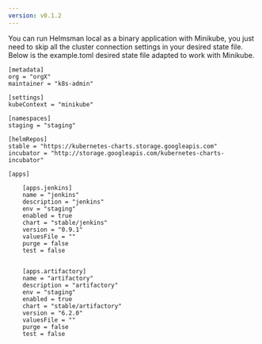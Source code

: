 ```yaml
---
version: v0.1.2
---
```


You can run Helmsman local as a binary application with Minikube, you just need to skip all the cluster connection settings in your desired state file. Below is the example.toml desired state file adapted to work with Minikube.


```
[metadata]
org = "orgX"
maintainer = "k8s-admin"

[settings]
kubeContext = "minikube" 

[namespaces]
staging = "staging" 

[helmRepos]
stable = "https://kubernetes-charts.storage.googleapis.com"
incubator = "http://storage.googleapis.com/kubernetes-charts-incubator"

[apps]

    [apps.jenkins]
    name = "jenkins" 
    description = "jenkins"
    env = "staging" 
    enabled = true 
    chart = "stable/jenkins" 
    version = "0.9.1" 
    valuesFile = "" 
    purge = false 
    test = false 


    [apps.artifactory]
    name = "artifactory" 
    description = "artifactory"
    env = "staging" 
    enabled = true 
    chart = "stable/artifactory" 
    version = "6.2.0" 
    valuesFile = "" 
    purge = false 
    test = false 
```